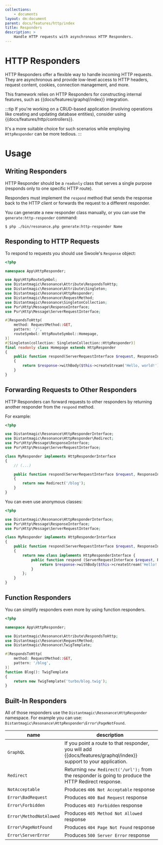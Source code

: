 ```yaml
---
collections: 
    - documents
layout: dm:document
parent: docs/features/http/index
title: Responders
description: >
    Handle HTTP requests with asynchronous HTTP Responders. 
---
```


# HTTP Responders

HTTP Responders offer a flexible way to handle incoming HTTP requests. They are 
asynchronous and provide low-level access to HTTP headers, request content, 
cookies, connection management, and more.

This framework relies on HTTP Responders for constructing internal features, 
such as {{docs/features/graphql/index}} integration.

:::tip
If you're working on a CRUD-based application (involving operations like 
creating and updating database entities), consider using 
{{docs/features/http/controllers}}. 

It's a more suitable choice for such scenarios while employing `HttpResponder` 
can be more tedious.
:::

# Usage

## Writing Responders

HTTP Responder should be a `readonly` class that serves a single purpose 
(responds only to one specific HTTP route). 

Responders must implement the `respond` method that sends the response back to 
the HTTP client or forwards the request to a different responder.

You can generate a new responder class manually, or you can use the 
`generate:http-responder` command:

```shell
$ php ./bin/resonance.php generate:http-responder Name
```

## Responding to HTTP Requests

To respond to requests you should use Swoole's `Response` object:

```php
<?php

namespace App\HttpResponder;

use App\HttpRouteSymbol;
use Distantmagic\Resonance\Attribute\RespondsToHttp;
use Distantmagic\Resonance\Attribute\Singleton;
use Distantmagic\Resonance\HttpResponder;
use Distantmagic\Resonance\RequestMethod;
use Distantmagic\Resonance\SingletonCollection;
use Psr\Http\Message\ResponseInterface;
use Psr\Http\Message\ServerRequestInterface;

#[RespondsToHttp(
    method: RequestMethod::GET,
    pattern: '/',
    routeSymbol: HttpRouteSymbol::Homepage,
)]
#[Singleton(collection: SingletonCollection::HttpResponder)]
final readonly class Homepage extends HttpResponder
{
    public function respond(ServerRequestInterface $request, ResponseInterface $response): ResponseInterface
    {
        return $response->withBody($this->createStream('Hello, world!'));
    }
}
```

## Forwarding Requests to Other Responders

HTTP Responders can forward requests to other responders by returning another 
responder from the `respond` method.

For example:

```php
<?php

use Distantmagic\Resonance\HttpResponderInterface;
use Distantmagic\Resonance\HttpResponder\Redirect;
use Psr\Http\Message\ResponseInterface;
use Psr\Http\Message\ServerRequestInterface;

class MyResponder implements HttpResponderInterface
{
    // (...)

    public function respond(ServerRequestInterface $request, ResponseInterface $response): HttpResponderInterface
    {
        return new Redirect('/blog');
    }
}
```

You can even use anonymous classes:

```php
<?php

use Distantmagic\Resonance\HttpResponderInterface;
use Psr\Http\Message\ResponseInterface;
use Psr\Http\Message\ServerRequestInterface;

class MyResponder implements HttpResponderInterface
{
    public function respond(ServerRequestInterface $request, ResponseInterface $response): ?HttpResponderInterface
    {
        return new class implements HttpResponderInterface {
            public function respond (ServerRequestInterface $request, ResponseInterface $response): ResponseInterface {
                return $response->withBody($this->createStream('Hello!'));
            }
        };
    }
}
```

## Function Responders

You can simplify responders even more by using function responders. 

```php
<?php

namespace App\HttpResponder;

use Distantmagic\Resonance\Attribute\RespondsToHttp;
use Distantmagic\Resonance\RequestMethod;
use Distantmagic\Resonance\TwigTemplate;

#[RespondsToHttp(
    method: RequestMethod::GET,
    pattern: '/blog',
)]
function Blog(): TwigTemplate
{
    return new TwigTemplate('turbo/blog.twig');
}
```

## Built-In Responders

All of those responders use the `Distantmagic\Resonance\HttpResponder` 
namespace. For example you can use:
`Distantmagic\Resonance\HttpResponder\Error\PageNotFound`.

name | description
-|-
`GraphQL` | If you point a route to that responder, you will add {{docs/features/graphql/index}} support to your application.
`Redirect` | Returning `new Redirect('/url');` from the responder is going to produce the HTTP Redirect response.
`NotAcceptable` | Produces `406 Not Acceptable` response
`Error\BadRequest` | Produces `400 Bad Request` response
`Error\Forbidden` | Produces `403 Forbidden` response
`Error\MethodNotAlowed` | Produces `405 Method Not Allowed` response
`Error\PageNotFound` | Produces `404 Page Not Found` response
`Error\ServerError` | Produces `500 Server Error` response
